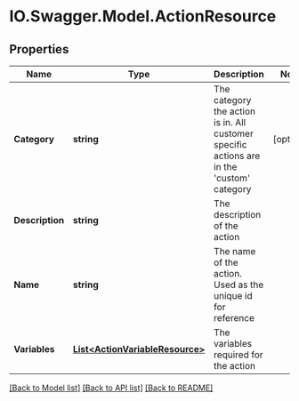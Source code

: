 # IO.Swagger.Model.ActionResource
## Properties

Name | Type | Description | Notes
------------ | ------------- | ------------- | -------------
**Category** | **string** | The category the action is in. All customer specific actions are in the &#39;custom&#39; category | [optional] 
**Description** | **string** | The description of the action | 
**Name** | **string** | The name of the action. Used as the unique id for reference | 
**Variables** | [**List&lt;ActionVariableResource&gt;**](ActionVariableResource.md) | The variables required for the action | 

[[Back to Model list]](../README.md#documentation-for-models) [[Back to API list]](../README.md#documentation-for-api-endpoints) [[Back to README]](../README.md)


